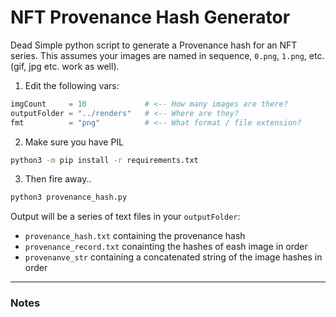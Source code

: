 # NFT Provenance Hash Generator
Dead Simple python script to generate a Provenance hash for an NFT series. This assumes your images are named in sequence, `0.png`, `1.png`, etc. (gif, jpg etc. work as well).


1. Edit the following vars:
```python
imgCount     = 10             # <-- How many images are there?
outputFolder = "../renders"   # <-- Where are they?
fmt          = "png"          # <-- What format / file extension?
```

2. Make sure you have PIL
```bash
python3 -m pip install -r requirements.txt
```

3. Then fire away..
```bash
python3 provenance_hash.py
```

Output will be a series of text files in your `outputFolder`:
* `provenance_hash.txt` containing the provenance hash
* `provenance_record.txt` conainting the hashes of eash image in order
* `provenanve_str` containing a concatenated string of the image hashes in order

---
<!-- NOTES -->
### Notes
